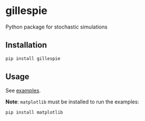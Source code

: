 # gillespie

Python package for stochastic simulations

## Installation

```bash
pip install gillespie
```

## Usage

See [examples](examples).

**Note**: `matplotlib` must be installed to run the examples:

```bash
pip install matplotlib
```
